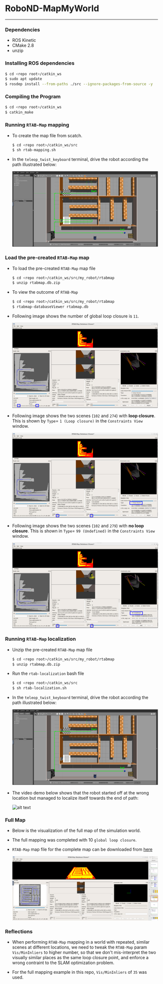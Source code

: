 # RoboND-MapMyWorld

---

### Dependencies

- ROS Kinetic
- CMake 2.8
- unzip


### Installing ROS dependencies

```bash
$ cd <repo root>/catkin_ws
$ sudo apt update
$ rosdep install --from-paths ./src --ignore-packages-from-source -y
```

### Compiling the Program

```bash
$ cd <repo root>/catkin_ws
$ catkin_make
```

### Running `RTAB-Map` mapping

- To create the map file from scatch.

    ```bash
    $ cd <repo root>/catkin_ws/src
    $ sh rtab-mapping.sh
    ```

- In the `teleop_twist_keyboard` terminal, drive the robot according the path illustrated below:

    ![alt text](images/MappingPath.png)

### Load the pre-created `RTAB-Map` map

- To load the pre-created `RTAB-Map` map file

    ```bash
    $ cd <repo root>/catkin_ws/src/my_robot/rtabmap
    $ unzip rtabmap.db.zip
    ```

-  To view the outcome of `RTAB-Map` 

    ```bash
    $ cd <repo root>/catkin_ws/src/my_robot/rtabmap
    $ rtabmap-databaseViewer rtabmap.db
    ```
- Following image shows the number of global loop closure is `11`.

    ![alt text](images/NumberOfGlobalLoopClosure.png)

- Following image shows the two scenes (`102` and `274`) with **loop closure**. This is shown by `Type`= `1 (Loop closure)` in the `Constraints View` window.

    ![alt text](images/TwoScenesWithLoopClosure.png)

- Following image shows the two scenes (`102` and `279`)  with **no loop closure**. This is shown in `Type`= `99 (Undefined)` in the `Constraints View` window.

    ![alt text](images/TwoScenesWithNoLoopClosure.png)



### Running `RTAB-Map` localization

- Unzip the pre-created `RTAB-Map` map file

    ```bash
    $ cd <repo root>/catkin_ws/src/my_robot/rtabmap
    $ unzip rtabmap.db.zip
    ```

- Run the `rtab-localization` bash file

    ```bash
    $ cd <repo root>/catkin_ws/src
    $ sh rtab-localization.sh
    ```

- In the `teleop_twist_keyboard` terminal, drive the robot according the path illustrated below:

    ![alt text](images/LocalizationPath.png)

- The video demo below shows that the robot started off at the wrong location but managed to localize itself towards the end of path:

    ![alt text](images/demo.gif)

### Full Map

- Below is the visualization of the full map of the simulation world.

- The full mapping was completed with 10 `global loop closure`.

- `RTAB-Map` map file for the complete map can be downloaded from <a href="https://drive.google.com/file/d/1uVV7k56jAPAi10SXrlulJVV0_9opc8D6/view?usp=sharing">here</a>

    ![alt text](images/full_map.png)

### Reflections

- When performing `RTAB-Map` mapping in a world with repeated, similar scenes at different locations, we need to tweak the `RTAB-Map` param `Vis/MinInliers` to higher number, so that we don't mis-interpret the two visually similar places as the same loop closure point, and enforce a wrong contraint to the SLAM optimization problem.

- For the full mapping example in this repo, `Vis/MinInliers` of `35` was used.